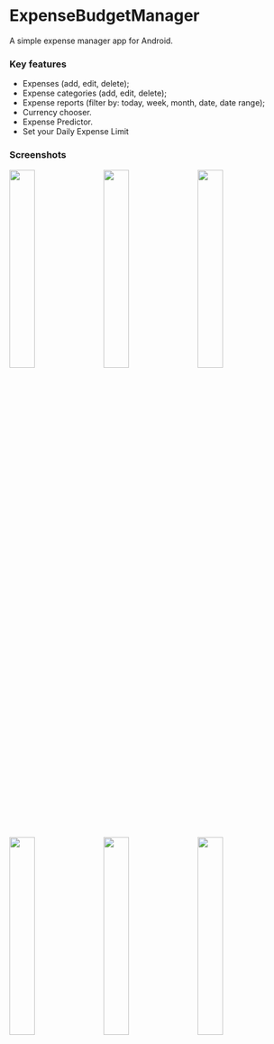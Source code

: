 # ExpenseBudgetManager

A simple expense manager app for Android.

### Key features

- Expenses (add, edit, delete);
- Expense categories (add, edit, delete);
- Expense reports (filter by: today, week, month, date, date range);
- Currency chooser.
- Expense Predictor.
- Set your Daily Expense Limit 

### Screenshots

<p>
<img src="../gh-pages/img/navigation.png?raw=true" width="30%" </img>
&nbsp;&nbsp;
<img src="../gh-pages/img/today.png?raw=true" width="30%" </img>
&nbsp;&nbsp;
<img src="../gh-pages/img/new_expense.png?raw=true" width="30%" </img>
</p>

<p>
<img src="../gh-pages/img/filter.png?raw=true" width="30%" </img>
&nbsp;&nbsp;
<img src="../gh-pages/img/report.png?raw=true" width="30%" </img>
&nbsp;&nbsp;
<img src="../gh-pages/img/categories.png?raw=true" width="30%" </img>
</p>
